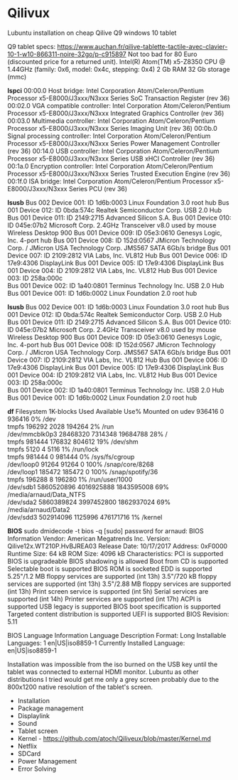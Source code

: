 # Qilivux
Lubuntu installation on cheap Qilive Q9 windows 10 tablet

Q9 tablet specs:
https://www.auchan.fr/qilive-tablette-tactile-avec-clavier-10-1-w10-866311-noire-32go/p-c915897
Not too bad for 80 Euro (discounted price for a returned unit).
Intel(R) Atom(TM) x5-Z8350  CPU @ 1.44GHz (family: 0x6, model: 0x4c, stepping: 0x4)
2 Gb RAM
32 Gb storage (mmc)

**lspci**
00:00.0 Host bridge: Intel Corporation Atom/Celeron/Pentium Processor x5-E8000/J3xxx/N3xxx Series SoC Transaction Register (rev 36)
00:02.0 VGA compatible controller: Intel Corporation Atom/Celeron/Pentium Processor x5-E8000/J3xxx/N3xxx Integrated Graphics Controller (rev 36)
00:03.0 Multimedia controller: Intel Corporation Atom/Celeron/Pentium Processor x5-E8000/J3xxx/N3xxx Series Imaging Unit (rev 36)
00:0b.0 Signal processing controller: Intel Corporation Atom/Celeron/Pentium Processor x5-E8000/J3xxx/N3xxx Series Power Management Controller (rev 36)
00:14.0 USB controller: Intel Corporation Atom/Celeron/Pentium Processor x5-E8000/J3xxx/N3xxx Series USB xHCI Controller (rev 36)
00:1a.0 Encryption controller: Intel Corporation Atom/Celeron/Pentium Processor x5-E8000/J3xxx/N3xxx Series Trusted Execution Engine (rev 36)
00:1f.0 ISA bridge: Intel Corporation Atom/Celeron/Pentium Processor x5-E8000/J3xxx/N3xxx Series PCU (rev 36)

**lsusb**
Bus 002 Device 001: ID 1d6b:0003 Linux Foundation 3.0 root hub
Bus 001 Device 012: ID 0bda:574c Realtek Semiconductor Corp. USB 2.0 Hub
Bus 001 Device 011: ID 2149:2715 Advanced Silicon S.A. 
Bus 001 Device 010: ID 045e:07b2 Microsoft Corp. 2.4GHz Transceiver v8.0 used by mouse Wireless Desktop 900
Bus 001 Device 009: ID 05e3:0610 Genesys Logic, Inc. 4-port hub
Bus 001 Device 008: ID 152d:0567 JMicron Technology Corp. / JMicron USA Technology Corp. JMS567 SATA 6Gb/s bridge
Bus 001 Device 007: ID 2109:2812 VIA Labs, Inc. VL812 Hub
Bus 001 Device 006: ID 17e9:4306 DisplayLink 
Bus 001 Device 005: ID 17e9:4306 DisplayLink 
Bus 001 Device 004: ID 2109:2812 VIA Labs, Inc. VL812 Hub
Bus 001 Device 003: ID 258a:000c  
Bus 001 Device 002: ID 1a40:0801 Terminus Technology Inc. USB 2.0 Hub
Bus 001 Device 001: ID 1d6b:0002 Linux Foundation 2.0 root hub

**lsusb**
Bus 002 Device 001: ID 1d6b:0003 Linux Foundation 3.0 root hub
Bus 001 Device 012: ID 0bda:574c Realtek Semiconductor Corp. USB 2.0 Hub
Bus 001 Device 011: ID 2149:2715 Advanced Silicon S.A. 
Bus 001 Device 010: ID 045e:07b2 Microsoft Corp. 2.4GHz Transceiver v8.0 used by mouse Wireless Desktop 900
Bus 001 Device 009: ID 05e3:0610 Genesys Logic, Inc. 4-port hub
Bus 001 Device 008: ID 152d:0567 JMicron Technology Corp. / JMicron USA Technology Corp. JMS567 SATA 6Gb/s bridge
Bus 001 Device 007: ID 2109:2812 VIA Labs, Inc. VL812 Hub
Bus 001 Device 006: ID 17e9:4306 DisplayLink 
Bus 001 Device 005: ID 17e9:4306 DisplayLink 
Bus 001 Device 004: ID 2109:2812 VIA Labs, Inc. VL812 Hub
Bus 001 Device 003: ID 258a:000c  
Bus 001 Device 002: ID 1a40:0801 Terminus Technology Inc. USB 2.0 Hub
Bus 001 Device 001: ID 1d6b:0002 Linux Foundation 2.0 root hub

**df**
Filesystem      1K-blocks       Used  Available Use% Mounted on
udev               936416          0     936416   0% /dev                                                                                                                 
tmpfs              196292       2028     194264   2% /run                                                                                                                 
/dev/mmcblk0p3   28468320    7314348   19684788  28% /                                                                                                                    
tmpfs              981444     176832     804612  19% /dev/shm                                                                                                             
tmpfs                5120          4       5116   1% /run/lock                                                                                                            
tmpfs              981444          0     981444   0% /sys/fs/cgroup                                                                                                       
/dev/loop0          91264      91264          0 100% /snap/core/8268                                                                                                      
/dev/loop1         185472     185472          0 100% /snap/spotify/36                                                                                                     
tmpfs              196288          8     196280   1% /run/user/1000                                                                                                       
/dev/sdb1      5860520896 4016925888 1843595008  69% /media/arnaud/Data_NTFS                                                                                              
/dev/sda2      5860389824 3997452800 1862937024  69% /media/arnaud/Data2                                                                                                  
/dev/sdd3       502914096    1125996  476171716   1% /kernel     

**BIOS**
sudo dmidecode -t bios -q
[sudo] password for arnaud: 
BIOS Information
        Vendor: American Megatrends Inc.
        Version: Qilive12x.WT210P.HvBJREA03
        Release Date: 10/17/2017
        Address: 0xF0000
        Runtime Size: 64 kB
        ROM Size: 4096 kB
        Characteristics:
                PCI is supported
                BIOS is upgradeable
                BIOS shadowing is allowed
                Boot from CD is supported
                Selectable boot is supported
                BIOS ROM is socketed
                EDD is supported
                5.25"/1.2 MB floppy services are supported (int 13h)
                3.5"/720 kB floppy services are supported (int 13h)
                3.5"/2.88 MB floppy services are supported (int 13h)
                Print screen service is supported (int 5h)
                Serial services are supported (int 14h)
                Printer services are supported (int 17h)
                ACPI is supported
                USB legacy is supported
                BIOS boot specification is supported
                Targeted content distribution is supported
                UEFI is supported
        BIOS Revision: 5.11

BIOS Language Information
        Language Description Format: Long
        Installable Languages: 1
                en|US|iso8859-1
        Currently Installed Language: en|US|iso8859-1

Installation was impossible from the iso burned on the USB key until the tablet was connected to external HDMI monitor. Lubuntu as other distributions I tried would get me only a grey screen probably due to the 800x1200 native resolution of the tablet's screen.

* Installation
* Package management
* Displaylink
* Sound
* Tablet screen
* Kernel - https://github.com/atoch/Qiliveux/blob/master/Kernel.md
* Netflix
* SDCard
* Power Management
* Error Solving
